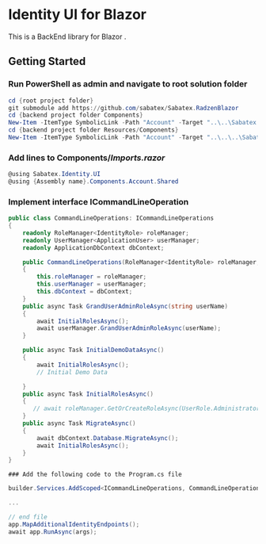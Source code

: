 ﻿# Identity UI for Blazor

This is a BackEnd library for Blazor .

## Getting Started
	
### Run PowerShell as admin and navigate to root solution folder
```powershell
cd {root project folder}
git submodule add https://github.com/sabatex/Sabatex.RadzenBlazor
cd {backend project folder Components}
New-Item -ItemType SymbolicLink -Path "Account" -Target "..\..\Sabatex.RadzenBlazor\Sabatex.Identity.UI\Components\Account\"
cd {backend project folder Resources/Components}
New-Item -ItemType SymbolicLink -Path "Account" -Target "..\..\..\Sabatex.RadzenBlazor\Sabatex.Identity.UI\Resources\Components\Account\"
```
### Add lines to Components/_Imports.razor_
```csharp
@using Sabatex.Identity.UI
@using {Assembly name}.Components.Account.Shared
```



### Implement interface ICommandLineOperation
```csharp
public class CommandLineOperations: ICommandLineOperations
{
    readonly RoleManager<IdentityRole> roleManager;
    readonly UserManager<ApplicationUser> userManager;
    readonly ApplicationDbContext dbContext;

    public CommandLineOperations(RoleManager<IdentityRole> roleManager, UserManager<ApplicationUser> userManager, ApplicationDbContext dbContext)
    {
        this.roleManager = roleManager;
        this.userManager = userManager;
        this.dbContext = dbContext;
    }
    public async Task GrandUserAdminRoleAsync(string userName)
    {
        await InitialRolesAsync();
        await userManager.GrandUserAdminRoleAsync(userName);
    }

    public async Task InitialDemoDataAsync()
    {
        await InitialRolesAsync();
        // Initial Demo Data

    }
    public async Task InitialRolesAsync()
    {
       // await roleManager.GetOrCreateRoleAsync(UserRole.Administrator);
    }
    public async Task MigrateAsync()
    {
        await dbContext.Database.MigrateAsync();
        await InitialRolesAsync();
    }
}


```

    ### Add the following code to the Program.cs file
```csharp
builder.Services.AddScoped<ICommandLineOperations, CommandLineOperations>();

...

// end file
app.MapAdditionalIdentityEndpoints();
await app.RunAsync(args);

```